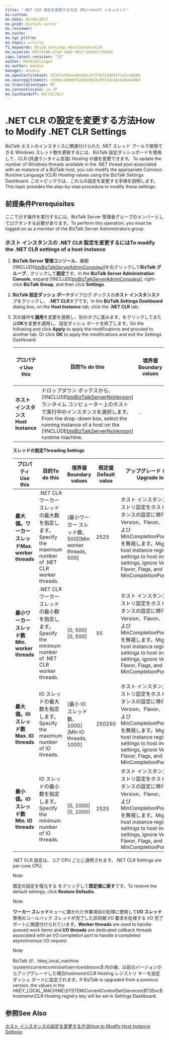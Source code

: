 ```yaml
---
title: ".NET CLR 設定を変更する方法 |Microsoft ドキュメント"
ms.custom: 
ms.date: 06/08/2017
ms.prod: biztalk-server
ms.reviewer: 
ms.suite: 
ms.tgt_pltfrm: 
ms.topic: article
f1_keywords: Bts10.settings.HostInstanceCLR
ms.assetid: 085743d8-27a6-4d8b-98c7-bb5b5c75848c
caps.latest.revision: "13"
author: MandiOhlinger
ms.author: mandia
manager: anneta
ms.openlocfilehash: d134faf06aebbb24cafd716722d63172a5ceb68b
ms.sourcegitcommit: cb908c540d8f1a692d01dc8f313e16cb4b4e696d
ms.translationtype: MT
ms.contentlocale: ja-JP
ms.lasthandoff: 09/20/2017
---
```

# <a name="how-to-modify-net-clr-settings"></a><span data-ttu-id="b3826-102">.NET CLR の設定を変更する方法</span><span class="sxs-lookup"><span data-stu-id="b3826-102">How to Modify .NET CLR Settings</span></span>
<span data-ttu-id="b3826-103">BizTalk ホストのインスタンスに関連付けられた .NET スレッド プールで使用できる Windows スレッド数を更新するには、BizTalk 設定ダッシュボードを使用して、CLR (共通ランタイム言語) Hosting の値を変更できます。</span><span class="sxs-lookup"><span data-stu-id="b3826-103">To update the number of Windows threads available in the .NET thread pool associated with an instance of a BizTalk host, you can modify the appropriate Common Runtime Language (CLR) Hosting values using the BizTalk Settings Dashboard.</span></span> <span data-ttu-id="b3826-104">このトピックでは、これらの設定を変更する手順を説明します。</span><span class="sxs-lookup"><span data-stu-id="b3826-104">This topic provides the step-by-step procedure to modify these settings.</span></span>  
  
## <a name="prerequisites"></a><span data-ttu-id="b3826-105">前提条件</span><span class="sxs-lookup"><span data-stu-id="b3826-105">Prerequisites</span></span>  
 <span data-ttu-id="b3826-106">ここで示す操作を実行するには、BizTalk Server 管理者グループのメンバーとしてログオンする必要があります。</span><span class="sxs-lookup"><span data-stu-id="b3826-106">To perform this operation, you must be logged on as a member of the BizTalk Server Administrators group.</span></span>  
  
### <a name="to-modify-the-net-clr-settings-of-a-host-instance"></a><span data-ttu-id="b3826-107">ホスト インスタンスの .NET CLR 設定を変更するには</span><span class="sxs-lookup"><span data-stu-id="b3826-107">To modify the .NET CLR settings of a host instance</span></span>  
  
1.  <span data-ttu-id="b3826-108">**BizTalk Server 管理コンソール**、展開[!INCLUDE[btsBizTalkServerAdminConsoleui](../includes/btsbiztalkserveradminconsoleui-md.md)]を右クリックして**BizTalk グループ**、クリックして**設定**です。</span><span class="sxs-lookup"><span data-stu-id="b3826-108">In the **BizTalk Server Administration Console**, expand [!INCLUDE[btsBizTalkServerAdminConsoleui](../includes/btsbiztalkserveradminconsoleui-md.md)], right-click **BizTalk Group**, and then click **Settings**.</span></span>  
  
2.  <span data-ttu-id="b3826-109">**BizTalk 設定ダッシュ ボード**ダイアログ ボックスの**ホスト インスタンス**タブをクリックし、 **.NET CLR**タブです。</span><span class="sxs-lookup"><span data-stu-id="b3826-109">In the **BizTalk Settings Dashboard** dialog box, on the **Host Instance** tab, click the **.NET CLR** tab.</span></span>  
  
3.  <span data-ttu-id="b3826-110">次の操作を**適用**を変更を適用し、別のタブに進みます。をクリックしてまたは**OK**を変更を適用し、設定ダッシュ ボードを終了します。</span><span class="sxs-lookup"><span data-stu-id="b3826-110">Do the following and click **Apply** to apply the modifications and proceed to another tab. Or click **OK** to apply the modifications and exit the Settings Dashboard.</span></span>  
  
    |<span data-ttu-id="b3826-111">プロパティ</span><span class="sxs-lookup"><span data-stu-id="b3826-111">Use this</span></span>|<span data-ttu-id="b3826-112">目的</span><span class="sxs-lookup"><span data-stu-id="b3826-112">To do this</span></span>|<span data-ttu-id="b3826-113">境界値</span><span class="sxs-lookup"><span data-stu-id="b3826-113">Boundary values</span></span>|<span data-ttu-id="b3826-114">既定値</span><span class="sxs-lookup"><span data-stu-id="b3826-114">Default value</span></span>|<span data-ttu-id="b3826-115">アップグレード ロジック</span><span class="sxs-lookup"><span data-stu-id="b3826-115">Upgrade logic</span></span>|  
    |--------------|----------------|---------------------|-------------------|-------------------|  
    |<span data-ttu-id="b3826-116">**ホスト インスタンス**</span><span class="sxs-lookup"><span data-stu-id="b3826-116">**Host Instance**</span></span>|<span data-ttu-id="b3826-117">ドロップダウン ボックスから、[!INCLUDE[btsBizTalkServerNoVersion](../includes/btsbiztalkservernoversion-md.md)] ランタイム コンピューター上のホストで実行中のインスタンスを選択します。</span><span class="sxs-lookup"><span data-stu-id="b3826-117">From the drop-down box, select the running instance of a host on the [!INCLUDE[btsBizTalkServerNoVersion](../includes/btsbiztalkservernoversion-md.md)] runtime machine.</span></span>|-|-|-|  
  
     <span data-ttu-id="b3826-118">**スレッドの設定**</span><span class="sxs-lookup"><span data-stu-id="b3826-118">**Threading Settings**</span></span>  
  
    |<span data-ttu-id="b3826-119">プロパティ</span><span class="sxs-lookup"><span data-stu-id="b3826-119">Use this</span></span>|<span data-ttu-id="b3826-120">目的</span><span class="sxs-lookup"><span data-stu-id="b3826-120">To do this</span></span>|<span data-ttu-id="b3826-121">境界値</span><span class="sxs-lookup"><span data-stu-id="b3826-121">Boundary values</span></span>|<span data-ttu-id="b3826-122">既定値</span><span class="sxs-lookup"><span data-stu-id="b3826-122">Default value</span></span>|<span data-ttu-id="b3826-123">アップグレード ロジック</span><span class="sxs-lookup"><span data-stu-id="b3826-123">Upgrade logic</span></span>|  
    |--------------|----------------|---------------------|-------------------|-------------------|  
    |<span data-ttu-id="b3826-124">**最大値。ワーカー スレッド**</span><span class="sxs-lookup"><span data-stu-id="b3826-124">**Max. worker threads**</span></span>|<span data-ttu-id="b3826-125">.NET CLR ワーカー スレッドの最大数を指定します。</span><span class="sxs-lookup"><span data-stu-id="b3826-125">Specify the maximum number of .NET CLR worker threads.</span></span>|<span data-ttu-id="b3826-126">[最小ワーカー スレッド数、500]</span><span class="sxs-lookup"><span data-stu-id="b3826-126">[Min worker threads, 500]</span></span>|<span data-ttu-id="b3826-127">25</span><span class="sxs-lookup"><span data-stu-id="b3826-127">25</span></span>|<span data-ttu-id="b3826-128">ホスト インスタンスのレジストリ設定をホスト インスタンスの設定に移行し、Version、Flavor、Flags、および MinCompletionPortThreads を無視します。</span><span class="sxs-lookup"><span data-stu-id="b3826-128">Migrate the host instance registry settings to host instance settings, ignore Version, Flavor, Flags, and MinCompletionPortThreads.</span></span>|  
    |<span data-ttu-id="b3826-129">**最小ワーカー スレッド数**</span><span class="sxs-lookup"><span data-stu-id="b3826-129">**Min. worker threads**</span></span>|<span data-ttu-id="b3826-130">.NET CLR ワーカー スレッドの最小数を指定します。</span><span class="sxs-lookup"><span data-stu-id="b3826-130">Specify the minimum number of .NET CLR worker threads.</span></span>|<span data-ttu-id="b3826-131">[0, 500]</span><span class="sxs-lookup"><span data-stu-id="b3826-131">[0, 500]</span></span>|<span data-ttu-id="b3826-132">5</span><span class="sxs-lookup"><span data-stu-id="b3826-132">5</span></span>|<span data-ttu-id="b3826-133">ホスト インスタンスのレジストリ設定をホスト インスタンスの設定に移行し、Version、Flavor、Flags、および MinCompletionPortThreads を無視します。</span><span class="sxs-lookup"><span data-stu-id="b3826-133">Migrate the host instance registry settings to host instance settings, ignore Version, Flavor, Flags, and MinCompletionPortThreads.</span></span>|  
    |<span data-ttu-id="b3826-134">**最大値。IO スレッド数**</span><span class="sxs-lookup"><span data-stu-id="b3826-134">**Max. IO threads**</span></span>|<span data-ttu-id="b3826-135">IO スレッドの最大数を指定します。</span><span class="sxs-lookup"><span data-stu-id="b3826-135">Specify the maximum number of IO threads.</span></span>|<span data-ttu-id="b3826-136">[最小 IO スレッド数、1000]</span><span class="sxs-lookup"><span data-stu-id="b3826-136">[Min IO threads, 1000]</span></span>|<span data-ttu-id="b3826-137">250</span><span class="sxs-lookup"><span data-stu-id="b3826-137">250</span></span>|<span data-ttu-id="b3826-138">ホスト インスタンスのレジストリ設定をホスト インスタンスの設定に移行し、Version、Flavor、Flags、および MinCompletionPortThreads を無視します。</span><span class="sxs-lookup"><span data-stu-id="b3826-138">Migrate the host instance registry settings to host instance settings, ignore Version, Flavor, Flags, and MinCompletionPortThreads.</span></span>|  
    |<span data-ttu-id="b3826-139">**最小値。IO スレッド数**</span><span class="sxs-lookup"><span data-stu-id="b3826-139">**Min. IO threads**</span></span>|<span data-ttu-id="b3826-140">IO スレッドの最小数を指定します。</span><span class="sxs-lookup"><span data-stu-id="b3826-140">Specify the minimum number of IO threads.</span></span>|<span data-ttu-id="b3826-141">[0, 1000]</span><span class="sxs-lookup"><span data-stu-id="b3826-141">[0, 1000]</span></span>|<span data-ttu-id="b3826-142">25</span><span class="sxs-lookup"><span data-stu-id="b3826-142">25</span></span>|<span data-ttu-id="b3826-143">ホスト インスタンスのレジストリ設定をホスト インスタンスの設定に移行し、Version、Flavor、Flags、および MinCompletionPortThreads を無視します。</span><span class="sxs-lookup"><span data-stu-id="b3826-143">Migrate the host instance registry settings to host instance settings, ignore Version, Flavor, Flags, and MinCompletionPortThreads.</span></span>|  
  
     <span data-ttu-id="b3826-144">.NET CLR 設定は、コア CPU ごとに適用されます。</span><span class="sxs-lookup"><span data-stu-id="b3826-144">.NET CLR Settings are per-core CPU.</span></span>  
  
    > [!NOTE]
    >  <span data-ttu-id="b3826-145">既定の設定を復元する をクリックして**既定値に戻す**です。</span><span class="sxs-lookup"><span data-stu-id="b3826-145">To restore the default settings, click **Restore Defaults**.</span></span>  
  
    > [!NOTE]
    >  <span data-ttu-id="b3826-146">**ワーカー スレッド**キューに置かれた作業項目の処理に使用して**I/O スレッド**専用のコールバック スレッドが完了した非同期 I/O 要求を処理する I/O 完了ポートに関連付けられています。</span><span class="sxs-lookup"><span data-stu-id="b3826-146">**Worker threads** are used to handle queued work items and **I/O threads** are dedicated callback threads associated with an I/O completion port to handle a completed asynchronous I/O request.</span></span>  
  
    > [!NOTE]
    >  <span data-ttu-id="b3826-147">BizTalk が、hkey_local_machine \system\currentcontrolset\services\btssvc$ 内の値、以前のバージョンからアップグレードした場合*hostname*\CLR Hosting レジストリ キーを設定ダッシュ ボードに設定されます。</span><span class="sxs-lookup"><span data-stu-id="b3826-147">If BizTalk is upgraded from a previous version, the values in the HKEY_LOCAL_MACHINE\SYSTEM\CurrentControlSet\Services\BTSSvc$*hostname*\CLR Hosting registry key will be set in Settings Dashboard.</span></span>  
  
## <a name="see-also"></a><span data-ttu-id="b3826-148">参照</span><span class="sxs-lookup"><span data-stu-id="b3826-148">See Also</span></span>  
 [<span data-ttu-id="b3826-149">ホスト インスタンスの設定を変更する方法</span><span class="sxs-lookup"><span data-stu-id="b3826-149">How to Modify Host Instance Settings</span></span>](../core/how-to-modify-host-instance-settings.md)